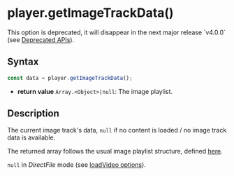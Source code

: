 # player.getImageTrackData()

<div class="warning">
This option is deprecated, it will disappear in the next major release
`v4.0.0` (see <a href="../Miscellaneous/Deprecated_APIs.md">Deprecated
APIs</a>).
</div>

## Syntax

```js
const data = player.getImageTrackData();
```

  - **return value** `Array.<Object>|null`: The image playlist.

## Description

The current image track's data, `null` if no content is loaded / no image track
data is available.

The returned array follows the usual image playlist structure, defined
[here](../Miscellaneous/images.md).

`null` in _DirectFile_ mode (see [loadVideo
options](../Loading_a_Content.md#transport)).
